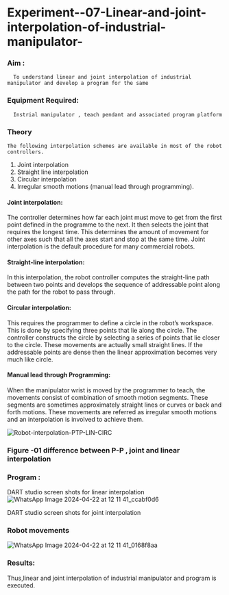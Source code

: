 # Experiment--07-Linear-and-joint-interpolation-of-industrial-manipulator-

### Aim :
      To understand linear and joint interpolation of industrial manipulator and develop a program for the same 
      
### Equipment Required: 
      Instrial manipulator , teach pendant and associated program platform 
      
### Theory 
    The following interpolation schemes are available in most of the robot controllers.
1. Joint interpolation
2. Straight line interpolation
3. Circular interpolation
4. Irregular smooth motions (manual lead through programming).
#### Joint interpolation: 
The controller determines how far each joint must move to get from the first point defined in the programme to the next. It then selects the joint that
requires the longest time. This determines the amount of movement for other axes such that all the axes start and stop at the same time. Joint interpolation is the default procedure for many commercial robots.

#### Straight-line interpolation: 
In this interpolation, the robot controller computes the straight-line path between two points and develops the sequence of addressable point along the path for the robot to pass through.

#### Circular interpolation: 
This requires the programmer to define a circle in the
robot’s workspace. This is done by specifying three points that lie along the circle. The controller constructs the circle by selecting a series of points that lie closer to the circle. These movements are actually small straight lines. If the addressable points are dense then the linear approximation becomes very much like circle.


#### Manual lead through Programming: 
When the manipulator wrist is moved by the programmer to teach, the movements consist of combination of smooth motion segments. These segments are sometimes approximately straight lines or curves or back and forth motions. These movements are referred as irregular smooth motions and an interpolation is involved to achieve them.




![Robot-interpolation-PTP-LIN-CIRC](https://user-images.githubusercontent.com/36288975/201615171-d0886aaa-8220-4b0c-8a1d-3d8a5c69c76a.png)

### Figure -01 difference between P-P , joint and linear interpolation 


### Program : 
DART studio screen shots for linear interpolation 
![WhatsApp Image 2024-04-22 at 12 11 41_ccabf0d6](https://github.com/ezhilnevedha/Experiment--07-Linear-and-joint-interpolation-of-industrial-manipulator-/assets/140057992/273ed4a3-0fde-47af-b884-422c43ca5449)




DART studio screen shots for joint interpolation 



### Robot movements 


![WhatsApp Image 2024-04-22 at 12 11 41_0168f8aa](https://github.com/ezhilnevedha/Experiment--07-Linear-and-joint-interpolation-of-industrial-manipulator-/assets/140057992/28f82119-114a-42c0-ae4c-10b5fd093e66)












### Results:  
Thus,linear and joint interpolation of industrial manipulator and program is executed.
